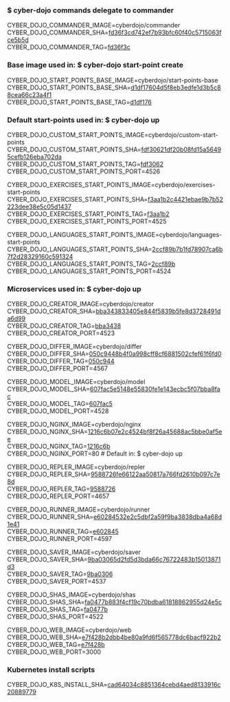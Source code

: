 ### $ cyber-dojo commands delegate to commander

CYBER_DOJO_COMMANDER_IMAGE=cyberdojo/commander  
CYBER_DOJO_COMMANDER_SHA=[fd36f3cd742ef7b93bfc60f40c5715063fce5b5d](https://github.com/cyber-dojo/commander/commit/fd36f3cd742ef7b93bfc60f40c5715063fce5b5d)  
CYBER_DOJO_COMMANDER_TAG=[fd36f3c](https://hub.docker.com/layers/cyberdojo/commander/fd36f3c/images/sha256-c8f6e57cf1a5e765810b5a875385c5e4f6c1cba9832d56cee927e1e9f32dc66e)  

### Base image used in: $ cyber-dojo start-point create

CYBER_DOJO_START_POINTS_BASE_IMAGE=cyberdojo/start-points-base  
CYBER_DOJO_START_POINTS_BASE_SHA=[d1df17604d5f8eb3edfe1d3b5c88cea66c23a4f1](https://github.com/cyber-dojo/start-points-base/commit/d1df17604d5f8eb3edfe1d3b5c88cea66c23a4f1)  
CYBER_DOJO_START_POINTS_BASE_TAG=[d1df176](https://hub.docker.com/layers/cyberdojo/start-points-base/d1df176/images/sha256-553d041c186b9fc5711ed06f56d163687d9c5d3dd982a53d6656c821a8f1b773)  

### Default start-points used in: $ cyber-dojo up

CYBER_DOJO_CUSTOM_START_POINTS_IMAGE=cyberdojo/custom-start-points  
CYBER_DOJO_CUSTOM_START_POINTS_SHA=[fdf30621df20b08fd15a56495cefb126eba702da](https://github.com/cyber-dojo/custom-start-points/commit/fdf30621df20b08fd15a56495cefb126eba702da)  
CYBER_DOJO_CUSTOM_START_POINTS_TAG=[fdf3062](https://hub.docker.com/layers/cyberdojo/custom-start-points/fdf3062/images/sha256-b6b0c66c0fdec87425550f452755fd49c8abcb9f438a83c456d4909674864db6)  
CYBER_DOJO_CUSTOM_START_POINTS_PORT=4526

CYBER_DOJO_EXERCISES_START_POINTS_IMAGE=cyberdojo/exercises-start-points  
CYBER_DOJO_EXERCISES_START_POINTS_SHA=[f3aa1b2c4421ebae9b7b52223dee38e5c05d1437](https://github.com/cyber-dojo/exercises-start-points/commit/f3aa1b2c4421ebae9b7b52223dee38e5c05d1437)  
CYBER_DOJO_EXERCISES_START_POINTS_TAG=[f3aa1b2](https://hub.docker.com/layers/cyberdojo/exercises-start-points/f3aa1b2/images/sha256-c24846513460d2c2d8e3dca7492ede4f6cc312a2a9e8cd21f4b48bd43c203410)  
CYBER_DOJO_EXERCISES_START_POINTS_PORT=4525

CYBER_DOJO_LANGUAGES_START_POINTS_IMAGE=cyberdojo/languages-start-points  
CYBER_DOJO_LANGUAGES_START_POINTS_SHA=[2ccf89b7b1fd78907ca6b7f2d28329160c591324](https://github.com/cyber-dojo/languages-start-points/commit/2ccf89b7b1fd78907ca6b7f2d28329160c591324)  
CYBER_DOJO_LANGUAGES_START_POINTS_TAG=[2ccf89b](https://hub.docker.com/layers/cyberdojo/languages-start-points/2ccf89b/images/sha256-5c8d0692e021905af37645dc173dc16da5185e8ad1a6c8f28b4847ed0ab18d3a)  
CYBER_DOJO_LANGUAGES_START_POINTS_PORT=4524

### Microservices used in: $ cyber-dojo up

CYBER_DOJO_CREATOR_IMAGE=cyberdojo/creator  
CYBER_DOJO_CREATOR_SHA=[bba343833405e844f5839b5fe8d3728491da6d99](https://github.com/cyber-dojo/creator/commit/bba343833405e844f5839b5fe8d3728491da6d99)  
CYBER_DOJO_CREATOR_TAG=[bba3438](https://hub.docker.com/layers/cyberdojo/creator/bba3438/images/sha256-a3fcbe7b07e70c258091461677cc5647942a62bd686c7109a50731566402bb98)  
CYBER_DOJO_CREATOR_PORT=4523

CYBER_DOJO_DIFFER_IMAGE=cyberdojo/differ  
CYBER_DOJO_DIFFER_SHA=[050c9448b4f0a998cff8cf6881502cfef61f6fd0](https://github.com/cyber-dojo/differ/commit/050c9448b4f0a998cff8cf6881502cfef61f6fd0)  
CYBER_DOJO_DIFFER_TAG=[050c944](https://hub.docker.com/layers/cyberdojo/differ/050c944/images/sha256-48d98e964d6a74a42a419b5d89872fda90502a4f6783d18d39d1b9a47b45f799)  
CYBER_DOJO_DIFFER_PORT=4567

CYBER_DOJO_MODEL_IMAGE=cyberdojo/model  
CYBER_DOJO_MODEL_SHA=[607fac5e5148e55830fe1e143ecbc5f07bba8fac](https://github.com/cyber-dojo/model/commit/607fac5e5148e55830fe1e143ecbc5f07bba8fac)  
CYBER_DOJO_MODEL_TAG=[607fac5](https://hub.docker.com/layers/cyberdojo/model/607fac5/images/sha256-be15fb77fb48305f92c3e3447080272052af31092af4e526cf2371ec3742742d)  
CYBER_DOJO_MODEL_PORT=4528

CYBER_DOJO_NGINX_IMAGE=cyberdojo/nginx  
CYBER_DOJO_NGINX_SHA=[1216c6b07e2c4524bf8f26a45688ac5bbe0af5ee](https://github.com/cyber-dojo/nginx/commit/1216c6b07e2c4524bf8f26a45688ac5bbe0af5ee)  
CYBER_DOJO_NGINX_TAG=[1216c6b](https://hub.docker.com/layers/cyberdojo/nginx/1216c6b/images/sha256-52ff79b5d0dd5676f17ce998b0b024f043fe7e53827abea22f1b2ce41c3a9f1d)  
CYBER_DOJO_NGINX_PORT=80 # Default in: $ cyber-dojo up

CYBER_DOJO_REPLER_IMAGE=cyberdojo/repler  
CYBER_DOJO_REPLER_SHA=[9588726fe66122aa50817a766fd2610b097c7e8d](https://github.com/cyber-dojo/repler/commit/9588726fe66122aa50817a766fd2610b097c7e8d)  
CYBER_DOJO_REPLER_TAG=[9588726](https://hub.docker.com/layers/cyberdojo/repler/9588726/images/sha256-a6681daca5a8181e8c3ab0f2b4c8a2333a80b8a6748c2e1da5ca6985b45710b8)  
CYBER_DOJO_REPLER_PORT=4657

CYBER_DOJO_RUNNER_IMAGE=cyberdojo/runner  
CYBER_DOJO_RUNNER_SHA=[e60284532e2c5dbf2a59f9ba3838dba4a68d1e41](https://github.com/cyber-dojo/runner/commit/e60284532e2c5dbf2a59f9ba3838dba4a68d1e41)  
CYBER_DOJO_RUNNER_TAG=[e602845](https://hub.docker.com/layers/cyberdojo/runner/e602845/images/sha256-a4c5eea6a945e8e377a754b3ef4d76c541278ef49e907eaf927e51e21e211566)  
CYBER_DOJO_RUNNER_PORT=4597

CYBER_DOJO_SAVER_IMAGE=cyberdojo/saver  
CYBER_DOJO_SAVER_SHA=[9ba03065d2fd5d3bda66c76722483b15013871d3](https://github.com/cyber-dojo/saver/commit/9ba03065d2fd5d3bda66c76722483b15013871d3)  
CYBER_DOJO_SAVER_TAG=[9ba0306](https://hub.docker.com/layers/cyberdojo/saver/9ba0306/images/sha256-d5b4b493b96a407d46d2ca3af0bb4e9ffd225df78a5aed105224e4120b3b9814)  
CYBER_DOJO_SAVER_PORT=4537

CYBER_DOJO_SHAS_IMAGE=cyberdojo/shas  
CYBER_DOJO_SHAS_SHA=[fa0477b883f4cf19c70bdba61818862955d24e5c](https://github.com/cyber-dojo/shas/commit/fa0477b883f4cf19c70bdba61818862955d24e5c)  
CYBER_DOJO_SHAS_TAG=[fa0477b](https://hub.docker.com/layers/cyberdojo/shas/fa0477b/images/sha256-9abe5e178cd5d678a07b8a927d782e5ad85fc41b2e2de875a5d171f1b3e8e8e4)  
CYBER_DOJO_SHAS_PORT=4522

CYBER_DOJO_WEB_IMAGE=cyberdojo/web  
CYBER_DOJO_WEB_SHA=[e7f428b2dbb4be80a9fd6f565778dc6bacf922b2](https://github.com/cyber-dojo/web/commit/e7f428b2dbb4be80a9fd6f565778dc6bacf922b2)  
CYBER_DOJO_WEB_TAG=[e7f428b](https://hub.docker.com/layers/cyberdojo/web/e7f428b/images/sha256-6250e257a3d68cb0aff312b8270f7b75ab53fa1caac0bc8b5c8681b9162bebf0)  
CYBER_DOJO_WEB_PORT=3000

### Kubernetes install scripts
CYBER_DOJO_K8S_INSTALL_SHA=[cad64034c8851364cebd4aed8133916c20889779](https://github.com/cyber-dojo/k8s-install/commit/cad64034c8851364cebd4aed8133916c20889779)  
